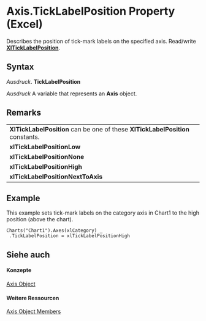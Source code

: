 
# Axis.TickLabelPosition Property (Excel)

Describes the position of tick-mark labels on the specified axis. Read/write  **[XlTickLabelPosition](6c41a87f-5c2b-d437-a742-03a12eb3d7f2.md)**.


## Syntax

 _Ausdruck_. **TickLabelPosition**

 _Ausdruck_ A variable that represents an **Axis** object.


## Remarks




||
|:-----|
|**XlTickLabelPosition** can be one of these **XlTickLabelPosition** constants.|
|**xlTickLabelPositionLow**|
|**xlTickLabelPositionNone**|
|**xlTickLabelPositionHigh**|
|**xlTickLabelPositionNextToAxis**|

## Example

This example sets tick-mark labels on the category axis in Chart1 to the high position (above the chart).


```
Charts("Chart1").Axes(xlCategory) _ 
 .TickLabelPosition = xlTickLabelPositionHigh
```


## Siehe auch


#### Konzepte


[Axis Object](7e08c61b-90f4-8d91-0ee2-84283d10b324.md)
#### Weitere Ressourcen


[Axis Object Members](http://msdn.microsoft.com/library/2b60f79e-339d-a6cf-7ec6-a915b550c634%28Office.15%29.aspx)